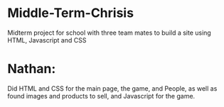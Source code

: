 # Middle-Term-Chrisis
Midterm project for school with three team mates to build a site using HTML, Javascript and CSS
# Nathan:
Did HTML and CSS for the main page, the game, and People, as well as found images and products to sell, and Javascript for the game.